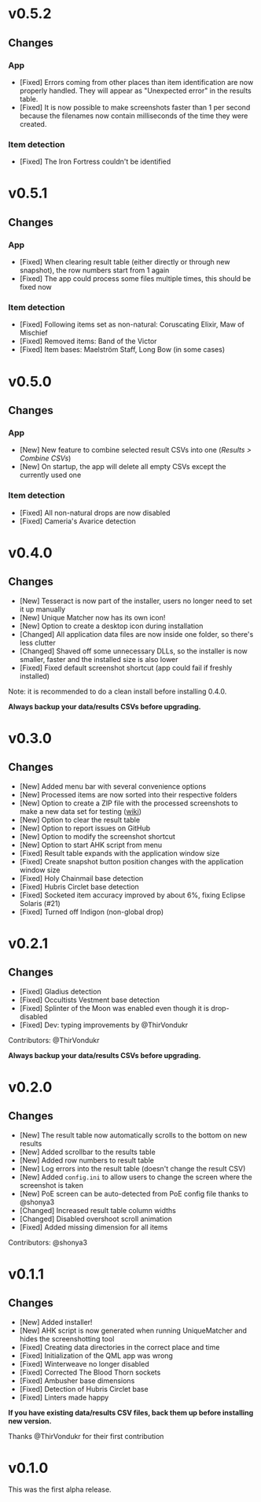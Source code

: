 # v0.5.2

## Changes

### App

- [Fixed] Errors coming from other places than item identification are now
  properly handled. They will appear as "Unexpected error" in the results table.
- [Fixed] It is now possible to make screenshots faster than 1 per second
  because the filenames now contain milliseconds of the time they were created.

### Item detection

- [Fixed] The Iron Fortress couldn't be identified

# v0.5.1

## Changes

### App

- [Fixed] When clearing result table (either directly or through new snapshot),
  the row numbers start from 1 again
- [Fixed] The app could process some files multiple times, this should be fixed now

### Item detection

- [Fixed] Following items set as non-natural: Coruscating Elixir, Maw of Mischief
- [Fixed] Removed items: Band of the Victor
- [Fixed] Item bases: Maelström Staff, Long Bow (in some cases)

# v0.5.0

## Changes

### App

- [New] New feature to combine selected result CSVs into one (*Results > Combine CSVs*)
- [New] On startup, the app will delete all empty CSVs except the currently used one

### Item detection

- [Fixed] All non-natural drops are now disabled
- [Fixed] Cameria's Avarice detection

# v0.4.0

## Changes

- [New] Tesseract is now part of the installer, users no longer need to set it up manually
- [New] Unique Matcher now has its own icon!
- [New] Option to create a desktop icon during installation
- [Changed] All application data files are now inside one folder, so there's less clutter
- [Changed] Shaved off some unnecessary DLLs, so the installer is now smaller, faster and the installed size is also lower
- [Fixed] Fixed default screenshot shortcut (app could fail if freshly installed)

Note: it is recommended to do a clean install before installing 0.4.0.

**Always backup your data/results CSVs before upgrading.**

# v0.3.0

## Changes

- [New] Added menu bar with several convenience options
- [New] Processed items are now sorted into their respective folders
- [New] Option to create a ZIP file with the processed screenshots to make a new data set for testing ([wiki](https://github.com/staticf0x/unique-matcher/wiki/Test-data-and-benchmarking))
- [New] Option to clear the result table
- [New] Option to report issues on GitHub
- [New] Option to modify the screenshot shortcut
- [New] Option to start AHK script from menu
- [Fixed] Result table expands with the application window size
- [Fixed] Create snapshot button position changes with the application window size
- [Fixed] Holy Chainmail base detection
- [Fixed] Hubris Circlet base detection
- [Fixed] Socketed item accuracy improved by about 6%, fixing Eclipse Solaris (#21)
- [Fixed] Turned off Indigon (non-global drop)

# v0.2.1

## Changes

- [Fixed] Gladius detection
- [Fixed] Occultists Vestment base detection
- [Fixed] Splinter of the Moon was enabled even though it is drop-disabled
- [Fixed] Dev: typing improvements by @ThirVondukr

Contributors: @ThirVondukr

**Always backup your data/results CSVs before upgrading.**

# v0.2.0

## Changes

- [New] The result table now automatically scrolls to the bottom on new results
- [New] Added scrollbar to the results table
- [New] Added row numbers to result table
- [New] Log errors into the result table (doesn't change the result CSV)
- [New] Added `config.ini` to allow users to change the screen where the screenshot is taken
- [New] PoE screen can be auto-detected from PoE config file thanks to @shonya3
- [Changed] Increased result table column widths
- [Changed] Disabled overshoot scroll animation
- [Fixed] Added missing dimension for all items

Contributors: @shonya3

# v0.1.1

## Changes

- [New] Added installer!
- [New] AHK script is now generated when running UniqueMatcher and hides the screenshotting tool
- [Fixed] Creating data directories in the correct place and time
- [Fixed] Initialization of the QML app was wrong
- [Fixed] Winterweave no longer disabled
- [Fixed] Corrected The Blood Thorn sockets
- [Fixed] Ambusher base dimensions
- [Fixed] Detection of Hubris Circlet base
- [Fixed] Linters made happy

**If you have existing data/results CSV files, back them up before installing new version.**

Thanks @ThirVondukr for their first contribution

# v0.1.0

This was the first alpha release.
